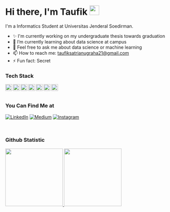 #  Hi there, I'm Taufik <img src="https://github.com/TheDudeThatCode/TheDudeThatCode/blob/master/Assets/Hi.gif" width="30px">

<!--
**taufiksatrian/taufiksatrian** is a ✨ _special_ ✨ repository because its `README.md` (this file) appears on your GitHub profile.

Here are some ideas to get you started:

- ✨ I’m currently member of fruitarians tim capstone on bangkit 2023 
- 🔭 I’m looking to collaborate on capstone project bangkit 2023
- 🌱 I’m currently learning data science
- 👯 I’m looking to collaborate on Hackthon
- 🤔 I’m looking for help with ...
- 💬 Ask me about ...
- 📫 How to reach me: ...
- 😄 Pronouns: ...
- ⚡ Fun fact: ...
-->
I'm a Informatics Student at Universitas Jenderal Soedirman.

- ✨ I'm currently working on my undergraduate thesis towards graduation
- 🌱 I’m currently learning about data science at campus
- 💬 Feel free to ask me about data science or machine learning
- 📫 How to reach me: taufiksatrianugraha21@gmail.com
- ⚡ Fun fact: Secret 

### Tech Stack
  <a href="https://www.python.org/"><img align="left" alt="Python" title="Python" width="21px" src="https://s3.dualstack.us-east-2.amazonaws.com/pythondotorg-assets/media/community/logos/python-logo-only.png"/></a>
  <a href="https://www.tensorflow.org/?hl=id"><img align="left" alt="TensorFlow" title="TensorFlow" width="21px" src="https://upload.wikimedia.org/wikipedia/commons/2/2d/Tensorflow_logo.svg"/></a>
  <a href="https://www.javascript.com/"><img align="left" alt="JavaScript" title="JavaScript" width="21px" src="https://upload.wikimedia.org/wikipedia/commons/9/99/Unofficial_JavaScript_logo_2.svg" /></a>
  <a href="https://nodejs.org/"><img align="left" alt="NodeJS" title="NodeJS" width="21px" src="https://seeklogo.com/images/N/nodejs-logo-FBE122E377-seeklogo.com.png" /></a>
  <a href="https://reactjs.org/"><img align="left" alt="React" title="React" width="21px" src="https://cdn.worldvectorlogo.com/logos/react-2.svg" /></a>
  <a href="https://hapi.dev/"><img align="left" alt="Hapi" title="Hapi (NodeJS HTTP Framework)" width="21px" src="https://avatars.githubusercontent.com/u/3774533?s=200&v=4" /></a>
  <a href="https://nextjs.org/"><img align="left" alt="Next" title="Next (React SSR Framework)" width="21px" src="https://iconape.com/wp-content/files/gm/82643/svg/next-js.svg" /></a>
  <br>
  <br>

### You Can Find Me at
<p>
  <a href="https://www.linkedin.com/in/taufik-satria-nugraha-701a46265/" target="_blank"><img alt="LinkedIn" src="https://img.shields.io/badge/linkedin-%230077B5.svg?&style=for-the-badge&logo=linkedin&logoColor=white" /></a>  
  <a href="#" target="_blank"><img alt="Medium" src="https://img.shields.io/badge/Kaggle-2C8EBB?&style=for-the-badge&logo=kaggle&logoColor=white" /></a>
  <a href="#" target="_blank"><img alt="Instagram" src="https://img.shields.io/badge/instagram-%23E4405F.svg?&style=for-the-badge&logo=instagram&logoColor=white" /></a>  
</p>
<br />

### Github Statistic
<p align="left">
<a href="https://github.com/taufiksatrian">
  <img height="180em" src="https://github-readme-stats-eight-theta.vercel.app/api?username=taufiksatrian&show_icons=true&theme=algolia&include_all_commits=true&count_private=true"/>
  <img height="180em" src="https://github-readme-stats-eight-theta.vercel.app/api/top-langs/?username=taufiksatrian&layout=compact&langs_count=8&theme=algolia"/>
</a>
</p>
